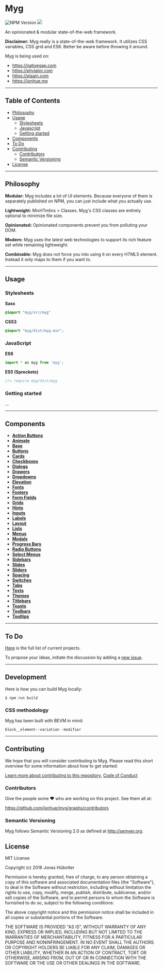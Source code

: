 # Myg

![NPM Version](https://img.shields.io/npm/v/myg.svg)
<img src="https://travis-ci.org/jonhue/myg.svg?branch=master" />

An opinionated & modular state-of-the-web framework.

**Disclaimer:** Myg really is a state-of-the-web framework. It utilizes CSS variables, CSS grid and ES6. Better be aware before throwing it around.

Myg is being used on:

* https://nativegap.com
* https://phylator.com
* https://plaain.com
* https://jonhue.me

---

## Table of Contents

* [Philosophy](#philosophy)
* [Usage](#usage)
    * [Stylesheets](#stylesheets)
    * [Javascript](#javascript)
    * [Getting started](#getting-started)
* [Components](#components)
* [To Do](#to-do)
* [Contributing](#contributing)
    * [Contributors](#contributors)
    * [Semantic Versioning](#semantic-versioning)
* [License](#license)

---

## Philosophy

**Modular:** Myg includes a lot of UI elements. Because everyone of them is separately published on NPM, you can just include what you actually use.

**Lightweight:** MixHTmlins > Classes. Myg's CSS classes are entirely optional to minimize file size.

**Opinionated:** Opinionated components prevent you from polluting your DOM.

**Modern:** Myg uses the latest web technologies to support its rich feature set while remaining lightweight.

**Combinable:** Myg does not force you into using it on every HTML5 element. Instead it only maps to them if you want to.

---

## Usage

### Stylesheets

**Sass**

```sass
@import "myg/src/myg"
```

**CSS3**

```css
@import "myg/dist/myg.min";
```

### JavaScript

**ES6**

```js
import * as myg from 'myg';
```

**ES5 (Sprockets)**

```js
//= require myg/dist/myg
```

### Getting started

...

---

## Components

* **[Action Buttons](packages/action-button)**
* **[Animate](packages/animate)**
* **[Base](packages/base)**
* **[Buttons](packages/button)**
* **[Cards](packages/card)**
* **[Checkboxes](packages/checkbox)**
* **[Dialogs](packages/dialog)**
* **[Drawers](packages/drawer)**
* **[Dropdowns](packages/dropdown)**
* **[Elevation](packages/elevation)**
* **[Fonts](packages/font)**
* **[Footers](packages/footer)**
* **[Form Fields](packages/form-field)**
* **[Grids](packages/grid)**
* **[Hints](packages/hint)**
* **[Inputs](packages/input)**
* **[Labels](packages/label)**
* **[Layout](packages/layout)**
* **[Lists](packages/list)**
* **[Menus](packages/menu)**
* **[Modals](packages/modal)**
* **[Progress Bars](packages/progress)**
* **[Radio Buttons](packages/radio)**
* **[Select Menus](packages/select)**
* **[Sidebars](packages/sidebar)**
* **[Slides](packages/slide)**
* **[Sliders](packages/slider)**
* **[Spacing](packages/spacing)**
* **[Switches](packages/switch)**
* **[Tabs](packages/tabs)**
* **[Texts](packages/text)**
* **[Themes](packages/theme)**
* **[Titlebars](packages/titlebar)**
* **[Toasts](packages/toast)**
* **[Toolbars](packages/toolbar)**
* **[Tooltips](packages/tooltip)**

---

## To Do

[Here](https://github.com/jonhue/myg/projects/1) is the full list of current projects.

To propose your ideas, initiate the discussion by adding a [new issue](https://github.com/jonhue/myg/issues/new).

---

## Development

Here is how you can build Myg locally:

```
$ npm run build
```

### CSS methodology

Myg has been built with BEVM in mind:

```
block__element--variation -modifier
```

---

## Contributing

We hope that you will consider contributing to Myg. Please read this short overview for some information about how to get started:

[Learn more about contributing to this repository](CONTRIBUTING.md), [Code of Conduct](CODE_OF_CONDUCT.md)

### Contributors

Give the people some :heart: who are working on this project. See them all at:

https://github.com/jonhue/myg/graphs/contributors

### Semantic Versioning

Myg follows Semantic Versioning 2.0 as defined at http://semver.org.

## License

MIT License

Copyright (c) 2018 Jonas Hübotter

Permission is hereby granted, free of charge, to any person obtaining a copy
of this software and associated documentation files (the "Software"), to deal
in the Software without restriction, including without limitation the rights
to use, copy, modify, merge, publish, distribute, sublicense, and/or sell
copies of the Software, and to permit persons to whom the Software is
furnished to do so, subject to the following conditions:

The above copyright notice and this permission notice shall be included in all
copies or substantial portions of the Software.

THE SOFTWARE IS PROVIDED "AS IS", WITHOUT WARRANTY OF ANY KIND, EXPRESS OR
IMPLIED, INCLUDING BUT NOT LIMITED TO THE WARRANTIES OF MERCHANTABILITY,
FITNESS FOR A PARTICULAR PURPOSE AND NONINFRINGEMENT. IN NO EVENT SHALL THE
AUTHORS OR COPYRIGHT HOLDERS BE LIABLE FOR ANY CLAIM, DAMAGES OR OTHER
LIABILITY, WHETHER IN AN ACTION OF CONTRACT, TORT OR OTHERWISE, ARISING FROM,
OUT OF OR IN CONNECTION WITH THE SOFTWARE OR THE USE OR OTHER DEALINGS IN THE
SOFTWARE.
